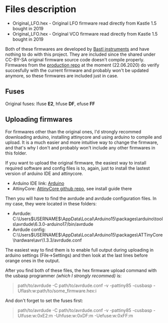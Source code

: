# Files description
- Original_LFO.hex - Original LFO firmware read directly from Kastle 1.5 bought in 2019
- Original_LFO.hex - Original VCO firmware read directly from Kastle 1.5 bought in 2019

Both of these firmwares are developed by [Bastl instruments](https://bastl-instruments.com/) and have nothing to do with this project. They are included since the shared under CC-BY-SA original firmware source code doesn't compile properly. Firmwares from the [production repo](https://github.com/bastl-instruments/production/tree/master/attiny) at the moment (22.06.2020) do verify succesfully with the current firmware and probably won't be updated anymore, so these firmwares are included just in case.

## Fuses
Original fuses: lfuse __E2__, hfuse __DF__, efuse __FF__

## Uploading firmwares
For firmwares other than the original ones, I'd strongly recommed downloading arduino, installing attinycore and using arduino to compile and upload.
It is a much easier and more intuitive way to change the firmware, and that's why I don't and probably won't include any other firmwares in this folder.

If you want to upload the original firmware, the easiest way to install required software and config files is to, again, just to install the lastest version of arduino IDE and attinycore.

- Arduino IDE link: [Arduino](https://www.arduino.cc/en/Main/Software)
- AttinyCore: [AttinyCore github repo](https://github.com/SpenceKonde/ATTinyCore), see install guide there

Then you will have to find the avrdude and avrdude configuration files. In my case, they were located in these folders:
- Avrdude: C:\Users\$USERNAME$\AppData\Local\Arduino15\packages\arduino\tools\avrdude\6.3.0-arduino17/bin/avrdude
- Avrdude config: C:\Users\$USERNAME$\AppData\Local\Arduino15\packages\ATTinyCore\hardware\avr\1.3.3/avrdude.conf

The easiest way to find them is to enable full output during uploading in arduino settings (File->Settings) and then look at the last lines before orange ones in the output.

After you find both of these files, the hex firmware upload command with the usbasp programmer _(which I strongly recommed)_ is:

> path/to/avrdude -C path/to/avrdude.conf -v -pattiny85 -cusbasp -Uflash:w:path/to/some_firmware.hex:i

And don't forget to set the fuses first:

> path/to/avrdude -C path/to/avrdude.conf -v -pattiny85 -cusbasp -Ulfuse:w:0xE2:m -Uhfuse:w:0xDF:m  -Uefuse:w:0xFF:m 

